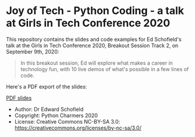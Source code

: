 # Joy of Tech - Python Coding - a talk at Girls in Tech Conference 2020

This repository contains the slides and code examples for Ed Schofield's talk at the Girls in Tech Conference 2020, Breakout Session Track 2, on September 9th, 2020:

> In this breakout session, Ed will explore what makes a career in technology
> fun, with 10 live demos of what's possible in a few lines of code.

Here's a PDF export of the slides:

[PDF slides](https://github.com/PythonCharmers/GirlsInTechConference2020/blob/master/Joy%20of%20Tech%20-%20Python%20coding%20slides.pdf)

- Author: Dr Edward Schofield
- Copyright: Python Charmers 2020
- License: Creative Commons NC-BY-SA 3.0: https://creativecommons.org/licenses/by-nc-sa/3.0/
